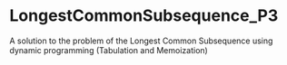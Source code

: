 # LongestCommonSubsequence_P3
A solution to the problem of the Longest Common Subsequence using dynamic programming (Tabulation and Memoization) 
